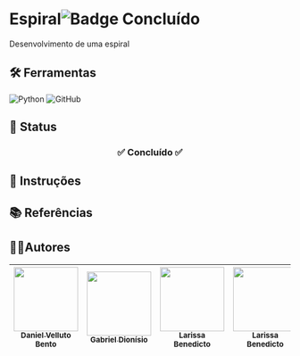 # Espiral![Badge Concluído](http://img.shields.io/static/v1?label=STATUS&message=EM%20CONCLUIDO&color=GREEN&style=for-the-badge)

Desenvolvimento de uma espiral

## 🛠️ Ferramentas
![Python](https://img.shields.io/badge/Python-100000?style=for-the-badge&logo=python&logoColor=fff)
![GitHub](https://img.shields.io/badge/GitHub-100000?style=for-the-badge&logo=github&logoColor=white)

## 📄 Status

<h3 align="center"> 
    ✅ Concluído  ✅
</h3>

## 📂 Instruções

## 📚 Referências



## 🧑🏻Autores
| [<img loading="lazy" src="https://avatars.githubusercontent.com/u/161249639?v=4" width=115><br><sub>Daniel Velluto Bento</sub>](https://github.com/daniel-bento11) | [<img loading="lazy" src="https://avatars.githubusercontent.com/u/133925647?v=4" width=115><br><sub>Gabriel Dionísio</sub>](https://github.com/Gabriel-Dionisio) | [<img loading="lazy" src="https://avatars.githubusercontent.com/u/125518570?v=4" width=115><br><sub>Larissa Benedicto</sub>](https://github.com/LarissaBndct) | [<img loading="lazy" src="https://avatars.githubusercontent.com/u/135779845?v=4" width=115><br><sub>Larissa Benedicto</sub>](https://github.com/VitorFalavinha) | 
| :---: | :---: | :---: | :---: |
